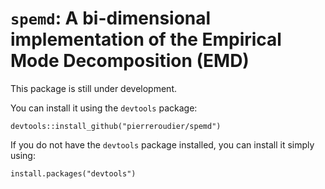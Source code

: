 # `spemd`: A bi-dimensional implementation of the Empirical Mode Decomposition (EMD)

This package is still under development.

You can install it using the `devtools` package:

```
devtools::install_github("pierreroudier/spemd")
```

If you do not have the `devtools` package installed, you can install it simply using:

```
install.packages("devtools")
```
